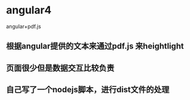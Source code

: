 # angular4
angular+pdf.js
## 根据angular提供的文本来通过pdf.js 来heightlight
## 页面很少但是数据交互比较负责
## 自己写了一个nodejs脚本，进行dist文件的处理
